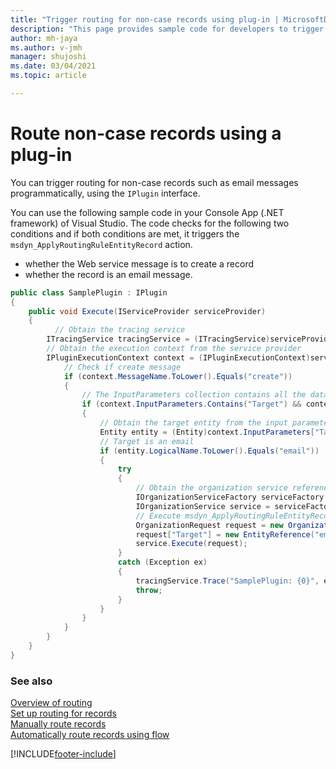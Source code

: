 ```yaml
---
title: "Trigger routing for non-case records using plug-in | MicrosoftDocs"
description: "This page provides sample code for developers to trigger routing for non-case records using the IPlugin interface."
author: mh-jaya
ms.author: v-jmh
manager: shujoshi
ms.date: 03/04/2021
ms.topic: article

---
```

# Route non-case records using a plug-in

You can trigger routing for non-case records such as email messages programmatically, using the `IPlugin` interface. 

You can use the following sample code in your Console App (.NET framework) of Visual Studio. The code checks for the following two conditions and if both conditions are met, it triggers the `msdyn_ApplyRoutingRuleEntityRecord` action.
- whether the Web service message is to create a record
- whether the record is an email message.
  
```csharp
public class SamplePlugin : IPlugin 
{ 
    public void Execute(IServiceProvider serviceProvider) 
    { 
          // Obtain the tracing service 
        ITracingService tracingService = (ITracingService)serviceProvider.GetService(typeof(ITracingService)); 
        // Obtain the execution context from the service provider 
        IPluginExecutionContext context = (IPluginExecutionContext)serviceProvider.GetService(typeof(IPluginExecutionContext)); 
            // Check if create message 
            if (context.MessageName.ToLower().Equals("create")) 
            { 
                // The InputParameters collection contains all the data passed in the message request 
                if (context.InputParameters.Contains("Target") && context.InputParameters["Target"] is Entity) 
                { 
                    // Obtain the target entity from the input parameters 
                    Entity entity = (Entity)context.InputParameters["Target"]; 
                    // Target is an email 
                    if (entity.LogicalName.ToLower().Equals("email")) 
                    { 
                        try 
                        {  
                            // Obtain the organization service reference that you'll need for web service calls 
                            IOrganizationServiceFactory serviceFactory = (IOrganizationServiceFactory)serviceProvider.GetService(typeof(IOrganizationServiceFactory)); 
                            IOrganizationService service = serviceFactory.CreateOrganizationService(context.UserId); 
                            // Execute msdyn_ApplyRoutingRuleEntityRecord request 
                            OrganizationRequest request = new OrganizationRequest("msdyn_ApplyRoutingRuleEntityRecord"); 
                            request["Target"] = new EntityReference("email", entity.Id); 
                            service.Execute(request); 
                        } 
                        catch (Exception ex) 
                        { 
                            tracingService.Trace("SamplePlugin: {0}", ex.ToString()); 
                            throw; 
                        } 
                    } 
                } 
            } 
        } 
    } 
}
```

### See also

[Overview of routing](overview-unified-routing.md)  
[Set up routing for records](set-up-record-routing.md)  
[Manually route records](routing-trigger.md)  
[Automatically route records using flow](routing-trigger-automatic.md)  

[!INCLUDE[footer-include](../includes/footer-banner.md)]
